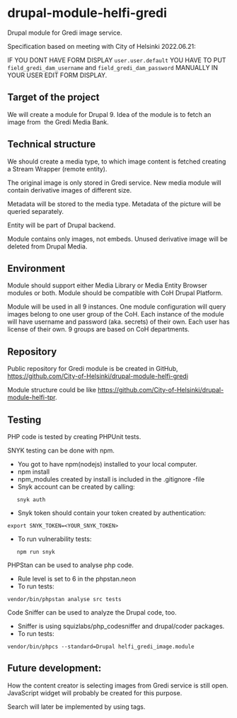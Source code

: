 # drupal-module-helfi-gredi
Drupal module for Gredi image service.

Specification based on meeting with City of Helsinki 2022.06.21:

IF YOU DONT HAVE FORM DISPLAY `user.user.default` YOU HAVE TO PUT
`field_gredi_dam_username` and `field_gredi_dam_password`
MANUALLY IN YOUR USER EDIT FORM DISPLAY.

Target of the project
---------------------

We will create a module for Drupal 9.
Idea of the module is to fetch an image from 
the Gredi Media Bank.

Technical structure
-------------------

We should create a media type, to which image content is
fetched creating a Stream Wrapper (remote entity).

The original image is only stored in Gredi service.
New media module will contain derivative images of different size.

Metadata will be stored to the media type.
Metadata of the picture will be queried separately.

Entity will be part of Drupal backend.

Module contains only images, not embeds.
Unused derivative image will be deleted from Drupal Media.

Environment
-----------

Module should support either Media Library or Media Entity Browser modules
or both. Module should be compatible with CoH Drupal Platform.

Module will be used in all 9 instances.
One module configuration will query images belong to one user group of the CoH.
Each instance of the module will have username and password
(aka. secrets) of their own.
Each user has license of their own. 9 groups are based on CoH departments.

Repository
----------

Public repository for Gredi module is be created in GitHub,
https://github.com/City-of-Helsinki/drupal-module-helfi-gredi

Module structure could be like https://github.com/City-of-Helsinki/drupal-module-helfi-tpr.

Testing
-------

PHP code is tested by creating PHPUnit tests.

SNYK testing can be done with npm.
- You got to have npm(nodejs) installed to your local computer.
- npm install
- npm_modules created by install is included in the .gitignore -file
- Snyk account can be created by calling:
```
   snyk auth
```
- Snyk token should contain your token created by authentication:
```
export SNYK_TOKEN=<YOUR_SNYK_TOKEN>
```

- To run vulnerability tests:
```
   npm run snyk
```

PHPStan can be used to analyse php code.
- Rule level is set to 6 in the phpstan.neon
- To run tests:
```
vendor/bin/phpstan analyse src tests
```

Code Sniffer can be used to analyze the Drupal code, too.
- Sniffer is using squizlabs/php_codesniffer and drupal/coder packages.
- To run tests:
```
vendor/bin/phpcs --standard=Drupal helfi_gredi_image.module
```

Future development:
-------------------

How the content creator is selecting images from Gredi service is still open.
JavaScript widget will probably be created for this purpose.

Search will later be implemented by using tags.
